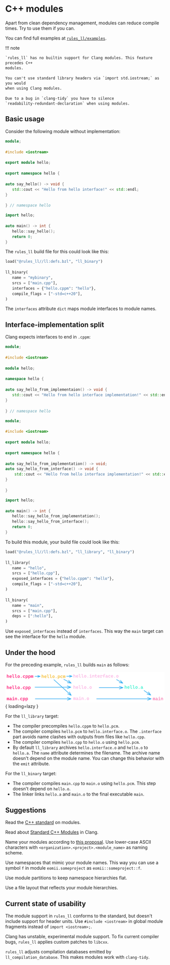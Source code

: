 # C++ modules

Apart from clean dependency management, modules can reduce compile times. Try to
use them if you can.

You can find full examples at [`rules_ll/examples`](https://github.com/eomii/rules_ll/tree/main/examples).

!!! note

    `rules_ll` has no builtin support for Clang modules. This feature precedes C++
    modules.

    You can't use standard library headers via `import std.iostream;` as you would
    when using Clang modules.

    Due to a bug in `clang-tidy` you have to silence
    `readability-redundant-declaration` when using modules.

## Basic usage

Consider the following module without implementation:

```cpp title="hello.cppm"
module;

#include <iostream>

export module hello;

export namespace hello {

auto say_hello() -> void {
   std::cout << "Hello from hello interface!" << std::endl;
}

} // namespace hello
```

```cpp title="main.cpp"
import hello;

auto main() -> int {
   hello::say_hello();
   return 0;
}
```

The `rules_ll` build file for this could look like this:

```python title="BUILD.bazel"
load("@rules_ll//ll:defs.bzl", "ll_binary")

ll_binary(
   name = "mybinary",
   srcs = ["main.cpp"],
   interfaces = {"hello.cppm": "hello"},
   compile_flags = ["-std=c++20"],
)
```

The `interfaces` attribute `dict` maps module interfaces to module names.

## Interface-implementation split

Clang expects interfaces to end in `.cppm`:

```cpp title="hello.cpp"
module;

#include <iostream>

module hello;

namespace hello {

auto say_hello_from_implementaion() -> void {
   std::cout << "Hello from hello interface implementation!" << std::endl;
}

} // namespace hello
```

```cpp title="hello.cppm"
module;

#include <iostream>

export module hello;

export namespace hello {

auto say_hello_from_implementation() -> void;
auto say_hello_from_interface() -> void {
    std::cout << "Hello from hello interface implementation!" << std::endl;
}

}
```

```cpp title="main.cpp"
import hello;

auto main() -> int {
   hello::say_hello_from_implementation();
   hello::say_hello_from_interface();
   return 0;
}
```

To build this module, your build file could look like this:

```python title="BUILD.bazel"
load("@rules_ll//ll:defs.bzl", "ll_library", "ll_binary")

ll_library(
   name = "hello",
   srcs = ["hello.cpp"],
   exposed_interfaces = {"hello.cppm": "hello"},
   compile_flags = ["-std=c++20"],
)

ll_binary(
   name = "main",
   srcs = ["main.cpp"],
   deps = [":hello"],
)
```

Use `exposed_interfaces` instead of `interfaces`. This way the `main` target can
see the interface for the `hello` module.

## Under the hood

For the preceding example, `rules_ll` builds `main` as follows:

![Module compile paths](../images/modules_compile_paths.png){ loading=lazy }

For the `ll_library` target:

- The compiler precompiles `hello.cppm` to `hello.pcm`.
- The compiler compiles `hello.pcm` to `hello.interface.o`. The `.interface`
  part avoids name clashes with outputs from files like `hello.cpp`.
- The compiler compiles `hello.cpp` to `hello.o` using `hello.pcm`.
- By default `ll_library` archives `hello.interface.o` and `hello.o` to
  `hello.a`.  The `name` attribute determines the filename. The archive name
  doesn't depend on the module name. You can change this behavior with the
  `emit` attribute.

For the `ll_binary` target:

- The compiler compiles `main.cpp` to `main.o` using `hello.pcm`. This step
  doesn't depend on `hello.o`.
- The linker links `hello.a` and `main.o` to the final executable `main`.

## Suggestions

Read the [C++ standard](https://eel.is/c++draft/module) on modules.

Read about [Standard C++ Modules](https://clang.llvm.org/docs/StandardCPlusPlusModules.html)
in Clang.

Name your modules according to [this proposal](https://isocpp.org/files/papers/P1634R0.html).
Use lower-case ASCII characters with `<organization>.<project>.<module_name>` as
naming scheme.

Use namespaces that mimic your module names. This way you can use a symbol `f`
in module `eomii.someproject` as `eomii::someproject::f`.

Use module partitions to keep namespace hierarchies flat.

Use a file layout that reflects your module hierarchies.

## Current state of usability

The module support in `rules_ll` conforms to the standard, but doesn't include
support for header units. Use `#include <iostream>` in global module fragments
instead of `import <iostream>;`.

Clang has unstable, experimental module support. To fix current compiler bugs,
`rules_ll` applies custom patches to `libcxx`.

`rules_ll` adjusts compilation databases emitted by `ll_compilation_database`.
This makes modules work with `clang-tidy`.
